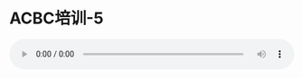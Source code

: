# ACBC培训-5

<audio style="width: 100%;" preload="false" controls controlslist="nodownload"><source src="//cdn.wechat.edu.pl/audio/mp3/old/12155.mp3" type="audio/mpeg">Your browser does not support the audio element.</audio>


